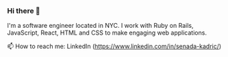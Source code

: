 ### Hi there 👋

I'm a software engineer located in NYC. I work with Ruby on Rails, JavaScript, React, HTML and CSS to make engaging web applications.

📫 How to reach me:
LinkedIn (https://www.linkedin.com/in/senada-kadric/)

<!--
**senadakadric/senadakadric** is a ✨ _special_ ✨ repository because its `README.md` (this file) appears on your GitHub profile.

Here are some ideas to get you started:

- 🔭 I’m currently working on ...
- 🌱 I’m currently learning ...
- 👯 I’m looking to collaborate on ...
- 🤔 I’m looking for help with ...
- 💬 Ask me about ...
- 📫 How to reach me: ...
- 😄 Pronouns: ...
- ⚡ Fun fact: ...
-->
